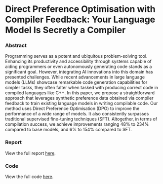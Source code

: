 # Direct Preference Optimisation with Compiler Feedback: Your Language Model Is Secretly a Compiler

### Abstract
Programming serves as a potent and ubiquitous problem-solving tool. Enhancing its productivity and accessibility through systems capable of aiding programmers or even autonomously generating code stands as a significant goal. However, integrating AI innovations into this domain has presented challenges. While recent advancements in large language models (LLMs) showcase remarkable code generation capabilities for simpler tasks, they often falter when tasked with producing correct code in compiled languages like C++. In this paper, we propose a straightforward approach that leverages synthetic preference data obtained via compiler feedback to train existing language models in writing compilable code. Our method uses Direct Preference Optimisation (DPO) to improve the performance of a wide range of models. It also consistently surpasses traditional supervised fine-tuning techniques (SFT). Altogether, in terms of compilation success, we achieve improvements ranging 48\% to 234\% compared to base models, and 6\% to 154\% compared to SFT.

### Report
View the full report [here](https://github.com/jain-hl/dpo-llm-compiler-feedback/blob/main/DPO_with_compiler_feedback_your_language_model_is_secretly_a_compiler.pdf).

### Code
View the full code [here](https://github.com/Philippe-Guyard/COMP0087).
